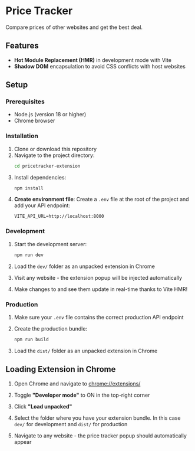 # Price Tracker

Compare prices of other websites and get the best deal.

## Features

- **Hot Module Replacement (HMR)** in development mode with Vite
- **Shadow DOM** encapsulation to avoid CSS conflicts with host websites

## Setup

### Prerequisites

- Node.js (version 18 or higher)
- Chrome browser

### Installation

1. Clone or download this repository
2. Navigate to the project directory:
   ```bash
   cd pricetracker-extension
   ```
3. Install dependencies:
   ```bash
   npm install
   ```
4. **Create environment file**: Create a `.env` file at the root of the project and add your API endpoint:
   ```env
   VITE_API_URL=http://localhost:8000
   ```

### Development

1. Start the development server:
   ```bash
   npm run dev
   ```

2. Load the `dev/` folder as an unpacked extension in Chrome

3. Visit any website - the extension popup will be injected automatically

4. Make changes to and see them update in real-time thanks to Vite HMR!

### Production

1. Make sure your `.env` file contains the correct production API endpoint

2. Create the production bundle:
   ```bash
   npm run build
   ```

3. Load the `dist/` folder as an unpacked extension in Chrome

## Loading Extension in Chrome

1. Open Chrome and navigate to [chrome://extensions/](chrome://extensions/)

2. Toggle **"Developer mode"** to ON in the top-right corner

3. Click **"Load unpacked"**

4. Select the folder where you have your extension bundle. In this case `dev/` for development and `dist/` for production

5. Navigate to any website - the price tracker popup should automatically appear